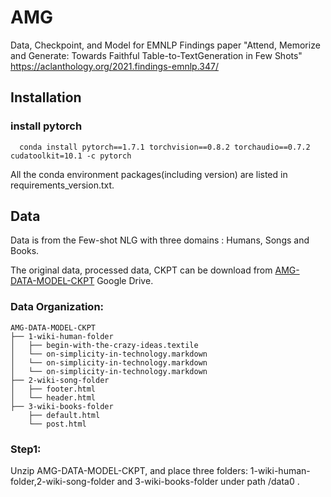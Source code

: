 # AMG
Data, Checkpoint, and Model for EMNLP Findings paper "Attend, Memorize and Generate: Towards Faithful Table-to-TextGeneration in Few Shots" https://aclanthology.org/2021.findings-emnlp.347/

## Installation
### install pytorch
```
  conda install pytorch==1.7.1 torchvision==0.8.2 torchaudio==0.7.2 cudatoolkit=10.1 -c pytorch
```
All the conda environment packages(including version) are listed in requirements_version.txt.

## Data
Data is from the Few-shot NLG with three domains : Humans, Songs and Books.

The original data, processed data, CKPT can be download from [AMG-DATA-MODEL-CKPT](https://drive.google.com/drive/folders/1-EHaDP3L2BYQTO_mekCr9cfkZz1p2-3F?usp=sharing) Google Drive.

### Data Organization:
```
AMG-DATA-MODEL-CKPT
├── 1-wiki-human-folder
│   ├── begin-with-the-crazy-ideas.textile
│   └── on-simplicity-in-technology.markdown
│   └── on-simplicity-in-technology.markdown
│   └── on-simplicity-in-technology.markdown
├── 2-wiki-song-folder
│   ├── footer.html
│   └── header.html
├── 3-wiki-books-folder
    ├── default.html
    └── post.html
```
### Step1:
Unzip AMG-DATA-MODEL-CKPT, and place three folders: 1-wiki-human-folder,2-wiki-song-folder and 3-wiki-books-folder under path /data0 .

